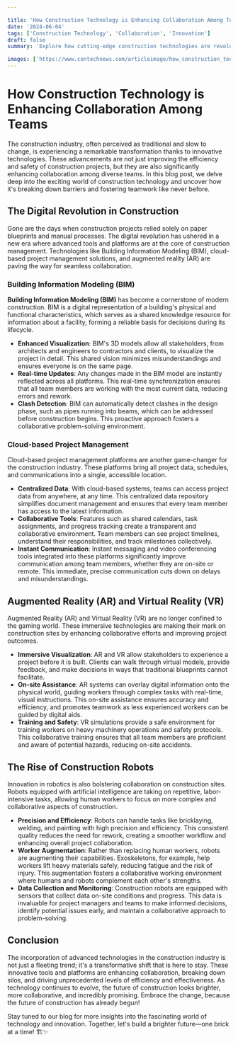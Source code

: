 ```yaml
---

title: 'How Construction Technology is Enhancing Collaboration Among Teams'
date: '2024-06-04'
tags: ['Construction Technology', 'Collaboration', 'Innovation']
draft: false
summary: 'Explore how cutting-edge construction technologies are revolutionizing team collaboration, optimizing workflows, and driving the industry forward.'

images: ['https://www.contechnews.com/articleimage/how_construction_technology_is_enhancing_collaboration_among_teams.webp']
---
```


# How Construction Technology is Enhancing Collaboration Among Teams

The construction industry, often perceived as traditional and slow to change, is experiencing a remarkable transformation thanks to innovative technologies. These advancements are not just improving the efficiency and safety of construction projects, but they are also significantly enhancing collaboration among diverse teams. In this blog post, we delve deep into the exciting world of construction technology and uncover how it's breaking down barriers and fostering teamwork like never before.

## The Digital Revolution in Construction

Gone are the days when construction projects relied solely on paper blueprints and manual processes. The digital revolution has ushered in a new era where advanced tools and platforms are at the core of construction management. Technologies like Building Information Modeling (BIM), cloud-based project management solutions, and augmented reality (AR) are paving the way for seamless collaboration.

### Building Information Modeling (BIM)

**Building Information Modeling (BIM)** has become a cornerstone of modern construction. BIM is a digital representation of a building's physical and functional characteristics, which serves as a shared knowledge resource for information about a facility, forming a reliable basis for decisions during its lifecycle.

- **Enhanced Visualization**: BIM's 3D models allow all stakeholders, from architects and engineers to contractors and clients, to visualize the project in detail. This shared vision minimizes misunderstandings and ensures everyone is on the same page.
- **Real-time Updates**: Any changes made in the BIM model are instantly reflected across all platforms. This real-time synchronization ensures that all team members are working with the most current data, reducing errors and rework.
- **Clash Detection**: BIM can automatically detect clashes in the design phase, such as pipes running into beams, which can be addressed before construction begins. This proactive approach fosters a collaborative problem-solving environment.

### Cloud-based Project Management

Cloud-based project management platforms are another game-changer for the construction industry. These platforms bring all project data, schedules, and communications into a single, accessible location.

- **Centralized Data**: With cloud-based systems, teams can access project data from anywhere, at any time. This centralized data repository simplifies document management and ensures that every team member has access to the latest information.
- **Collaborative Tools**: Features such as shared calendars, task assignments, and progress tracking create a transparent and collaborative environment. Team members can see project timelines, understand their responsibilities, and track milestones collectively.
- **Instant Communication**: Instant messaging and video conferencing tools integrated into these platforms significantly improve communication among team members, whether they are on-site or remote. This immediate, precise communication cuts down on delays and misunderstandings.

## Augmented Reality (AR) and Virtual Reality (VR)

Augmented Reality (AR) and Virtual Reality (VR) are no longer confined to the gaming world. These immersive technologies are making their mark on construction sites by enhancing collaborative efforts and improving project outcomes.

- **Immersive Visualization**: AR and VR allow stakeholders to experience a project before it is built. Clients can walk through virtual models, provide feedback, and make decisions in ways that traditional blueprints cannot facilitate.
- **On-site Assistance**: AR systems can overlay digital information onto the physical world, guiding workers through complex tasks with real-time, visual instructions. This on-site assistance ensures accuracy and efficiency, and promotes teamwork as less experienced workers can be guided by digital aids.
- **Training and Safety**: VR simulations provide a safe environment for training workers on heavy machinery operations and safety protocols. This collaborative training ensures that all team members are proficient and aware of potential hazards, reducing on-site accidents.

## The Rise of Construction Robots

Innovation in robotics is also bolstering collaboration on construction sites. Robots equipped with artificial intelligence are taking on repetitive, labor-intensive tasks, allowing human workers to focus on more complex and collaborative aspects of construction.

- **Precision and Efficiency**: Robots can handle tasks like bricklaying, welding, and painting with high precision and efficiency. This consistent quality reduces the need for rework, creating a smoother workflow and enhancing overall project collaboration.
- **Worker Augmentation**: Rather than replacing human workers, robots are augmenting their capabilities. Exoskeletons, for example, help workers lift heavy materials safely, reducing fatigue and the risk of injury. This augmentation fosters a collaborative working environment where humans and robots complement each other's strengths.
- **Data Collection and Monitoring**: Construction robots are equipped with sensors that collect data on-site conditions and progress. This data is invaluable for project managers and teams to make informed decisions, identify potential issues early, and maintain a collaborative approach to problem-solving.

## Conclusion

The incorporation of advanced technologies in the construction industry is not just a fleeting trend; it's a transformative shift that is here to stay. These innovative tools and platforms are enhancing collaboration, breaking down silos, and driving unprecedented levels of efficiency and effectiveness. As technology continues to evolve, the future of construction looks brighter, more collaborative, and incredibly promising. Embrace the change, because the future of construction has already begun!

Stay tuned to our blog for more insights into the fascinating world of technology and innovation. Together, let's build a brighter future—one brick at a time! 🏗️✨
